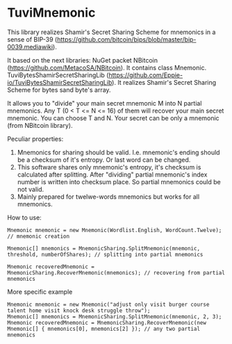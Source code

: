 # TuviMnemonic

This library realizes Shamir's Secret Sharing Scheme for mnemonics in a sense of BIP-39 (https://github.com/bitcoin/bips/blob/master/bip-0039.mediawiki).

It based on the next libraries:
NuGet packet NBitcoin (https://github.com/MetacoSA/NBitcoin). It contains class Mnemonic.
TuviBytesShamirSecretSharingLib (https://github.com/Eppie-io/TuviBytesShamirSecretSharingLib). It realizes Shamir's Secret Sharing Scheme for bytes sand byte's array.

It allows you to "divide" your main secret mnemonic M into N partial mnemonics. Any T (0 < T <= N <= 16) of them will recover your main secret mnemonic. You can choose T and N.
Your secret can be only a mnemonic (from NBitcoin library).

Peculiar properties:
1. Mnemonics for sharing should be valid. I.e. mnemonic's ending should be a checksum of it's entropy. Or last word can be changed.
2. This software shares only mnemonic's entropy, it's checksum is calculated after splitting. After "dividing" partial mnemonic's index number is written into checksum place. So partial mnemonics could be not valid.
3. Mainly prepared for twelwe-words mnemonics but works for all mnemonics.

How to use:
```
Mnemonic mnemonic = new Mnemonic(Wordlist.English, WordCount.Twelve); // mnemonic creation

Mnemonic[] mnemonics = MnemonicSharing.SplitMnemonic(mnemonic, threshold, numberOfShares); // splitting into partial mnemonics

Mnemonic recoveredMnemonic = MnemonicSharing.RecoverMnemonic(mnemonics); // recovering from partial mnemonics
```
More specific example
```
Mnemonic mnemonic = new Mnemonic("adjust only visit burger course talent home visit knock desk struggle throw");
Mnemonic[] mnemonics = MnemonicSharing.SplitMnemonic(mnemonic, 2, 3);
Mnemonic recoveredMnemonic = MnemonicSharing.RecoverMnemonic(new Mnemonic[] { mnemonics[0], mnemonics[2] }); // any two partial mnemonics
```         
